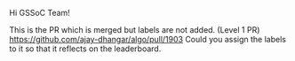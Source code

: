 Hi GSSoC Team!

This is the PR which is merged but labels are not added. (Level 1 PR)
https://github.com/ajay-dhangar/algo/pull/1903
Could you assign the labels to it so that it reflects on the leaderboard.

